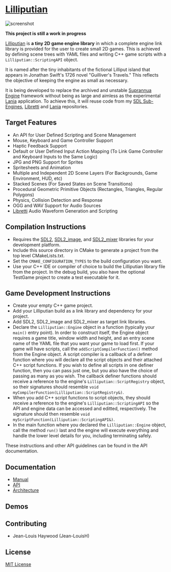 # [Lilliputian](https://github.com/Jean-LouisH/Lilliputian)

![screenshot](Documentation/Images/Screenshot.gif)

**This project is still a work in progress**

[Lilliputian](https://github.com/Jean-LouisH/Lilliputian) is **a tiny 2D game engine library** in which a complete engine link library is provided for the user to create small 2D games. This is achieved by defining scene trees with YAML files and writing C++ game scripts with a `Lilliputian::ScriptingAPI` object. 

It is named after the tiny inhabitants of the fictional Lilliput island that appears in Jonathan Swift's 1726 novel "Guilliver's Travels." This reflects the objective of keeping the engine as small as necessary.

It is being developed to replace the archived and unstable [Suprannua Engine](https://github.com/Jean-LouisH/SuprannuaEngine/blob/master/README.md) framework without being as large and aimless as the experimental [Lania](https://github.com/Jean-LouisH/Lania/blob/master/README.md) application. To achieve this, it will reuse code from my [SDL Sub-Engines](https://github.com/Jean-LouisH/SDLSubEngines), [Libretti](https://github.com/Jean-LouisH/Libretti/blob/master/README.md) and [Lania](https://github.com/Jean-LouisH/Lania/blob/master/README.md) repositories. 

## Target Features

* An API for User Defined Scripting and Scene Management
* Mouse, Keyboard and Game Controller Support
* Haptic Feedback Support
* Default or User Defined Input Action Mapping (To Link Game Controller and Keyboard Inputs to the Same Logic)
* JPG and PNG Support for Sprites
* Spritesheets and Animation
* Multiple and Independent 2D Scene Layers (For Backgrounds, Game Environment, HUD, etc)
* Stacked Scenes (For Saved States on Scene Transitions)
* Procedural Geometric Primitive Objects (Rectangles, Triangles, Regular Polygons)
* Physics, Collision Detection and Response
* OGG and WAV Support for Audio Sources
* [Libretti](https://github.com/Jean-LouisH/Libretti/blob/master/README.md) Audio Waveform Generation and Scripting

## Compilation Instructions

* Requires the [SDL2](https://www.libsdl.org/), [SDL2_image](https://www.libsdl.org/projects/SDL_image/), and  [SDL2_mixer](https://www.libsdl.org/projects/SDL_mixer/) libraries for your development platform.
* Include this source directory in CMake to generate a project from the top level CMakeLists.txt. 
* Set the `CMAKE_CONFIGURATION_TYPES` to the build configuration you want. 
* Use your C++ IDE or compiler of choice to build the Lilliputian library file from the project. In the debug build, you also have the optional TestGame project to create a test executable for it.

## Game Development Instructions

* Create your empty C++ game project.
* Add your Lilliputian build as a link library and dependency for your project. 
* Add SDL2, SDL2_image and SDL2_mixer as target link libraries.
* Declare the `Lilliputian::Engine` object in a function (typically your `main()` entry point). In order to construct itself, the Engine object requires a game title, window width and height, and an entry scene name of the YAML file that you want your game to load first. If your game will have scripts, call the `addScriptCompilerFunction()` method from the Engine object. A script compiler is a callback of a definer function where you will declare all the script objects and their attached C++ script functions. If you wish to define all scripts in one definer function, then you can pass just one, but you also have the choice of passing as many as you wish. The callback definer functions should receive a reference to the engine's `Lilliputian::ScriptRegistry` object, so their signatures should resemble `void myCompilerFunction(Lilliputian::ScriptRegistry&)`.
* When you add C++ script functions to script objects, they should receive a reference to the engine's `Lilliputian::ScriptingAPI` so the API and engine data can be accessed and editted, respectively. The signature should then resemble `void myScriptFunction(Lilliputian::ScriptingAPI&)`.
* In the main function where you declared the `Lilliputian::Engine` object, call the method `run()` last and the engine will execute everything and handle the lower level details for you, including terminating safely.

These instructions and other API guidelines can be found in the API documentation.

## Documentation

* [Manual](Documentation/Manual.md)
* [API](Documentation/API.md)
* [Architecture](Documentation/Architecture.md)

## Demos

## Contributing

* Jean-Louis Haywood (Jean-LouisH)

## License

[MIT License](LICENSE)